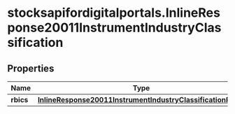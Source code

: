 # stocksapifordigitalportals.InlineResponse20011InstrumentIndustryClassification

## Properties

Name | Type | Description | Notes
------------ | ------------- | ------------- | -------------
**rbics** | [**InlineResponse20011InstrumentIndustryClassificationRbics**](InlineResponse20011InstrumentIndustryClassificationRbics.md) |  | [optional] 


